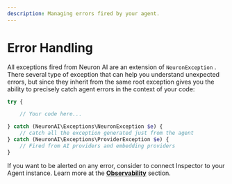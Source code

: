 ```yaml
---
description: Managing errors fired by your agent.
---
```


# Error Handling

All exceptions fired from Neuron AI  are an extension of `NeuronException` . There several type of exception that can help you understand unexpected errors, but since they inherit from the same root exception gives you the ability to precisely catch agent errors in the context of your code:

```php
try {

    // Your code here...

} catch (NeuronAI\Exceptions\NeuronException $e) {
    // catch all the exception generated just from the agent
} catch (NeuronAI\Exceptions\ProviderException $e) {
    // Fired from AI providers and embedding providers
}
```

If you want to be alerted on any error, consider to connect Inspector to your Agent instance. Learn more at the [**Observability**](observability.md) section.
